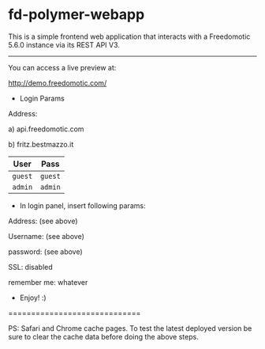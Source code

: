 fd-polymer-webapp
============================
This is a simple frontend web application that interacts with a Freedomotic 5.6.0 instance via its REST API V3.

---
You can access a live preview at: 

http://demo.freedomotic.com/

* Login Params

Address:

a) api.freedomotic.com

b) fritz.bestmazzo.it

User | Pass | 
--- | --- | 
`guest` | `guest` |
`admin` | `admin` | 

* In login panel, insert following params:

Address: (see above)

Username: (see above)

password: (see above)

SSL: disabled

remember me: whatever

* Enjoy! :)

=============================

PS: Safari and Chrome cache pages. 
To test the latest deployed version be sure to clear the cache data before doing the above steps.
